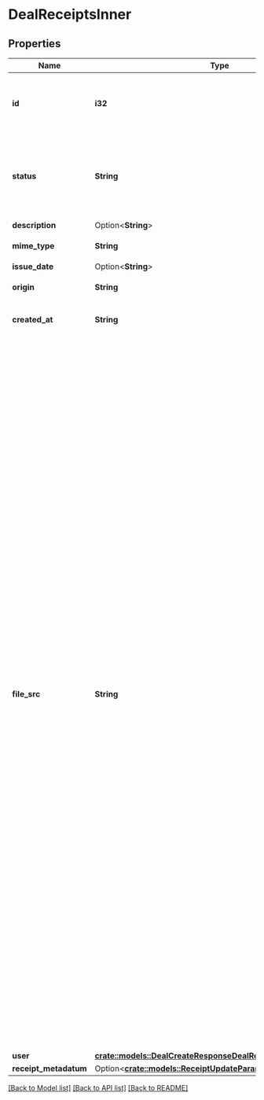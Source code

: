 # DealReceiptsInner

## Properties

Name | Type | Description | Notes
------------ | ------------- | ------------- | -------------
**id** | **i32** | 証憑ファイルID（ファイルボックスのファイルID） | 
**status** | **String** | ステータス(confirmed:確認済み、deleted:削除済み、ignored:無視) | 
**description** | Option<**String**> | メモ | [optional]
**mime_type** | **String** | MIMEタイプ | 
**issue_date** | Option<**String**> | 発生日 | [optional]
**origin** | **String** | アップロード元種別 | 
**created_at** | **String** | 作成日時（ISO8601形式） | 
**file_src** | **String** | ファイルのダウンロードURL（freeeにログインした状態でのみ閲覧可能です。） <br> <br> file_srcは廃止予定の属性になります。<br> file_srcに替わり、証憑ファイル（ファイルボックスのファイル）のダウンロード APIをご利用ください。<br> 証憑ファイル（ファイルボックスのファイル）のダウンロードAPIを利用することで、以下のようになります。 <ul>   <li>アプリケーション利用者はfreee APIアプリケーションにログインしていれば、証憑ダウンロード毎にfreeeに改めてログインすることなくファイルが参照できるようになります。</li> </ul> | 
**user** | [**crate::models::DealCreateResponseDealReceiptsInnerUser**](dealCreateResponse_deal_receipts_inner_user.md) |  | 
**receipt_metadatum** | Option<[**crate::models::ReceiptUpdateParamsReceiptMetadatum**](receiptUpdateParams_receipt_metadatum.md)> |  | [optional]

[[Back to Model list]](../README.md#documentation-for-models) [[Back to API list]](../README.md#documentation-for-api-endpoints) [[Back to README]](../README.md)


